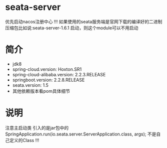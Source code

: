 # seata-server

优先启动nacos注册中心 !!!
如果使用的seata服务端是官网下载的编译好的二进制压缩包比如说:seata-server-1.6.1 启动，则这个module可以不用启动

# 简介
* jdk8
* spring-cloud.version:  Hoxton.SR1
* spring-cloud-alibaba.version: 2.2.3.RELEASE
* springboot.version: 2.2.8.RELEASE
* seata.version: 1.5
* 其他依赖版本看pom具体细节

# 说明
注意主启动类 引入的是jar包中的SpringApplication.run(io.seata.server.ServerApplication.class, args);
不是自己定义的Class !!!
